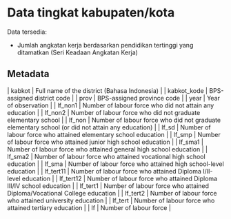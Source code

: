 # Data tingkat kabupaten/kota

Data tersedia:
- Jumlah angkatan kerja berdasarkan pendidikan tertinggi yang ditamatkan (Seri Keadaan Angkatan Kerja)

## Metadata
| kabkot	    | Full name of the district (Bahasa Indonesia) |
| kabkot_kode	| BPS-assigned district code |
| prov	      | BPS-assigned province code |
| year	      | Year of observation |
| lf_non1	    | Number of labour force who did not attain any education |
| lf_non2	    | Number of labour force who did not graduate elementary school |
| lf_non	    | Number of labour force who did not graduate elementary school (or did not attain any education) |
| lf_sd	      | Number of labour force who attained elementary school education |
| lf_smp	    | Number of labour force who attained junior high school education |
| lf_sma1	    | Number of labour force who attained general high school education |
| lf_sma2	    | Number of labour force who attained vocational high school education |
| lf_sma	    | Number of labour force who attained high school-level education |
| lf_tert11	  | Number of labour force who attained Diploma I/II-level education |
| lf_tert12	  | Number of labour force who attained Diploma III/IV school education |
| lf_tert1    | Number of labour force who attained Diploma/Vocational College education |
| lf_tert2	  | Number of labour force who attained university education |
| lf_tert	    | Number of labour force who attained tertiary education |
| lf          | Number of labour force |
